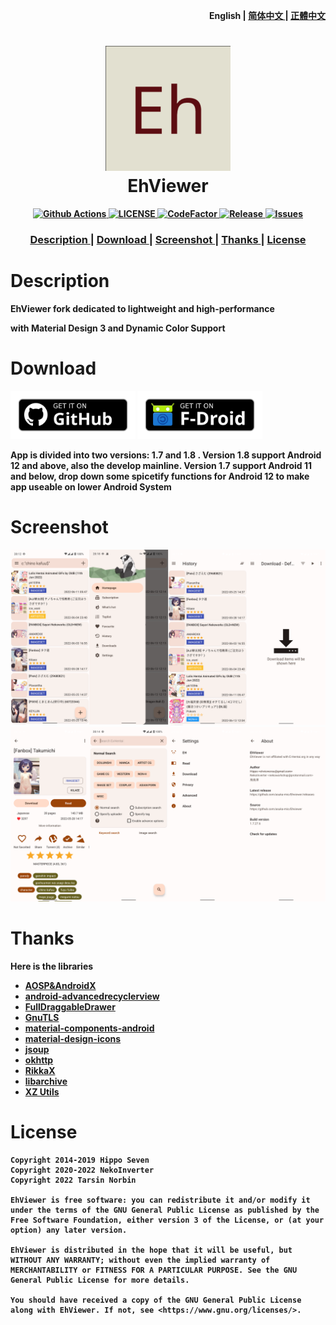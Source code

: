 <p align="right">
  <strong>English<strong>
  <span> | </span>
  <a href="https://github.com/Ehviewer-Overhauled/Ehviewer/blob/1.8.x.x/docs/README/zh-cn.md">
  简体中文
  </a>
  <span> | <span>
  <a href="https://github.com/Ehviewer-Overhauled/Ehviewer/blob/1.8.x.x/docs/README/zh-tw.md">
  正體中文
  </a>
</p>

<h1 align="center">
  <img src="../../art/launcher_icon-web.png" width="200">
  <br>EhViewer<br>
</h1>

<p align="center">
  <a href="https://github.com/Ehviewer-Overhauled/Ehviewer/actions/workflows/ci.yml">
    <img src="https://github.com/Ehviewer-Overhauled/Ehviewer/actions/workflows/ci.yml/badge.svg" alt="Github Actions">
  </a>
  <a href="https://github.com/Ehviewer-Overhauled/Ehviewer/blob/master/LICENSE">
    <img src="https://img.shields.io/github/license/Ehviewer-Overhauled/Ehviewer" alt="LICENSE">
  </a>
  <a href="https://www.codefactor.io/repository/github/Ehviewer-Overhauled/ehviewer">
    <img src="https://www.codefactor.io/repository/github/Ehviewer-Overhauled/ehviewer/badge" alt="CodeFactor">
  </a>
  <a href="https://github.com/Ehviewer-Overhauled/Ehviewer/releases">
    <img src="https://img.shields.io/github/v/release/Ehviewer-Overhauled/ehviewer?include_prereleases" alt="Release">
  </a>
  <a href="https://github.com/Ehviewer-Overhauled/Ehviewer/issues">
    <img src="https://img.shields.io/github/issues/Ehviewer-Overhauled/ehviewer" alt="Issues">
  </a>
</p>

<div align="center">
  <h3>
    <a href="https://github.com/Ehviewer-Overhauled/Ehviewer/blob/1.8.x.x/docs/README/en.md#description">
    Description
    </a>
    <span> | </span>
    <a href="https://github.com/Ehviewer-Overhauled/Ehviewer/blob/1.8.x.x/docs/README/en.md#download">
    Download
    </a>
    <span> | </span>
    <a href="https://github.com/Ehviewer-Overhauled/Ehviewer/blob/1.8.x.x/docs/README/en.md#screenshot">
    Screenshot
    </a>
    <span> | </span>
    <a href="https://github.com/Ehviewer-Overhauled/Ehviewer/blob/1.8.x.x/docs/README/en.md#thanks">
    Thanks
    </a>
    <span> | </span>
    <a href="https://github.com/Ehviewer-Overhauled/Ehviewer/blob/1.8.x.x/docs/README/en.md#license">
    License
    </a>
  </h3>
</div>


# Description

EhViewer fork dedicated to lightweight and high-performance

with Material Design 3 and Dynamic Color Support

# Download

<a href="https://github.com/Ehviewer-Overhauled/Ehviewer/releases"><img alt="Get it on GitHub" src="../../art/get-it-on-github.svg" width="200px"/></a> <a href="https://github.com/Ehviewer-Overhauled/fdroid-repo"><img alt="Git it on F-Droid" src="../../art/get-it-on-fdroid.svg" width="200px"/></a>

App is divided into two versions: 1.7 and 1.8 . Version 1.8 support Android 12 and above, also the develop mainline. Version 1.7 support Android 11 and below, drop down some spicetify functions for Android 12 to make app useable on lower Android System

# Screenshot

![screenshot-01](../../art/screenshot-01.png)
![screenshot-02](../../art/screenshot-02.png)

# Thanks

Here is the libraries

- [AOSP&AndroidX](http://source.android.com/)
- [android-advancedrecyclerview](https://github.com/h6ah4i/android-advancedrecyclerview)
- [FullDraggableDrawer](https://github.com/PureWriter/FullDraggableDrawer)
- [GnuTLS](https://gnutls.org/)
- [material-components-android](https://github.com/material-components/material-components-android)
- [material-design-icons](https://github.com/google/material-design-icons)
- [jsoup](https://github.com/jhy/jsoup)
- [okhttp](https://github.com/square/okhttp)
- [RikkaX](https://github.com/RikkaApps/RikkaX)
- [libarchive](http://www.libarchive.org/)
- [XZ Utils](https://tukaani.org/xz/)


# License

    Copyright 2014-2019 Hippo Seven
    Copyright 2020-2022 NekoInverter
    Copyright 2022 Tarsin Norbin

    EhViewer is free software: you can redistribute it and/or modify it under the terms of the GNU General Public License as published by the Free Software Foundation, either version 3 of the License, or (at your option) any later version.

    EhViewer is distributed in the hope that it will be useful, but WITHOUT ANY WARRANTY; without even the implied warranty of MERCHANTABILITY or FITNESS FOR A PARTICULAR PURPOSE. See the GNU General Public License for more details.

    You should have received a copy of the GNU General Public License along with EhViewer. If not, see <https://www.gnu.org/licenses/>.
